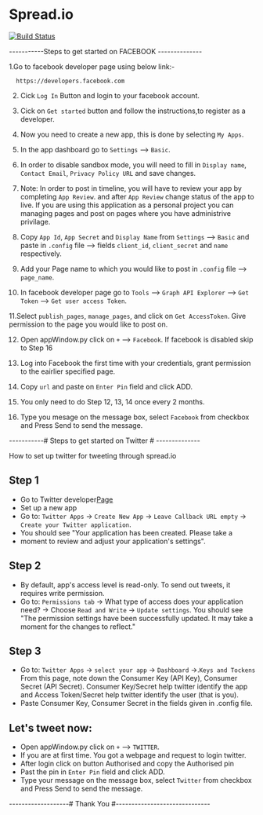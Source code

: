 # Spread.io

[![Build Status](https://travis-ci.org/TheLycaeum/spread.io.svg?branch=master)](https://travis-ci.org/TheLycaeum/spread.io)


-----------Steps to get started on FACEBOOK --------------

1.Go to facebook developer page using below link:-

      https://developers.facebook.com

2. Cick `Log In` Button and login to your facebook account.

3. Cick on `Get started` button and follow the instructions,to
register as a developer.

4. Now you need to create a new app, this is done by selecting `My Apps`.

5. In the app dashboard go to `Settings` --> `Basic`.

6. In order to disable sandbox mode, you will need to fill in
`Display name`, `Contact Email`, `Privacy Policy URL` and save changes.

7. Note: In order to post in timeline, you will have to review your app
by completing `App Review`. and after `App Review` change status of
the app to live. If you are using this application as a personal project
you can managing pages and post on pages where you have
administrive privilage. 

8. Copy `App Id`, `App Secret` and `Display Name` from
`Settings` --> `Basic` and paste in `.config` file --> fields
`client_id`,  `client_secret` and `name` respectively.

9. Add your Page name to which you would like to post in
`.config` file -->  `page_name`.

10. In facebook developer page go to `Tools` --> `Graph API Explorer`
--> `Get Token` --> `Get user access Token`. 

11.Select `publish_pages`, `manage_pages`,
and click on `Get AccessToken`. Give permission to the page you
would like to post on.

12. Open appWindow.py click on `+` --> `Facebook`.
If facebook is disabled skip to Step 16

13. Log into Facebook the first time  with your credentials,
grant permission to the eairlier specified page.

14. Copy `url` and paste on `Enter Pin` field and click ADD.

15. You only need to do Step 12, 13, 14 once every 2 months.

16. Type you mesage on the message box, select `Facebook` from checkbox
and Press Send to send the message.


-----------# Steps to get started on Twitter # --------------

How to set up twitter for tweeting through spread.io
## Step 1 ##
- Go to Twitter developer[Page](https://developer.twitter.com)
- Set up a new app
- Go to: `Twitter Apps` -> `Create New App` -> `Leave Callback URL empty` -> `Create your Twitter application`.
- You should see "Your application has been created. Please take a
- moment to review and adjust your application's settings".

## Step 2 ##
- By default, app's access level is read-only. To send out tweets, it requires write permission.
- Go to: `Permissions tab` -> What type of access does your application
  need? -> Choose `Read and Write` -> `Update settings`.  You should see
  "The permission settings have been successfully updated. It may take a 
   moment for the changes to reflect."
   
## Step 3 ##
- Go to: `Twitter Apps` -> `select your app`  -> `Dashboard` ->.`Keys and Tockens`
  From this page, note down the Consumer Key (API Key), Consumer Secret
  (API Secret). Consumer Key/Secret help twitter identify the app and
  Access Token/Secret help twitter identify the user (that is you).
- Paste Consumer Key,  Consumer Secret in the fields given in .config file.

## Let's tweet now: ##
- Open appWindow.py click on `+` --> `TWITTER`.
- If you are at first time. You got a webpage and request to login twitter.
- After login click on button Authorised  and copy the Authorised pin  
- Past the pin in `Enter Pin` field and click ADD.
- Type your message on the message box, select `Twitter` from checkbox
  and Press Send to send the message.

-------------------# Thank You #------------------------------


